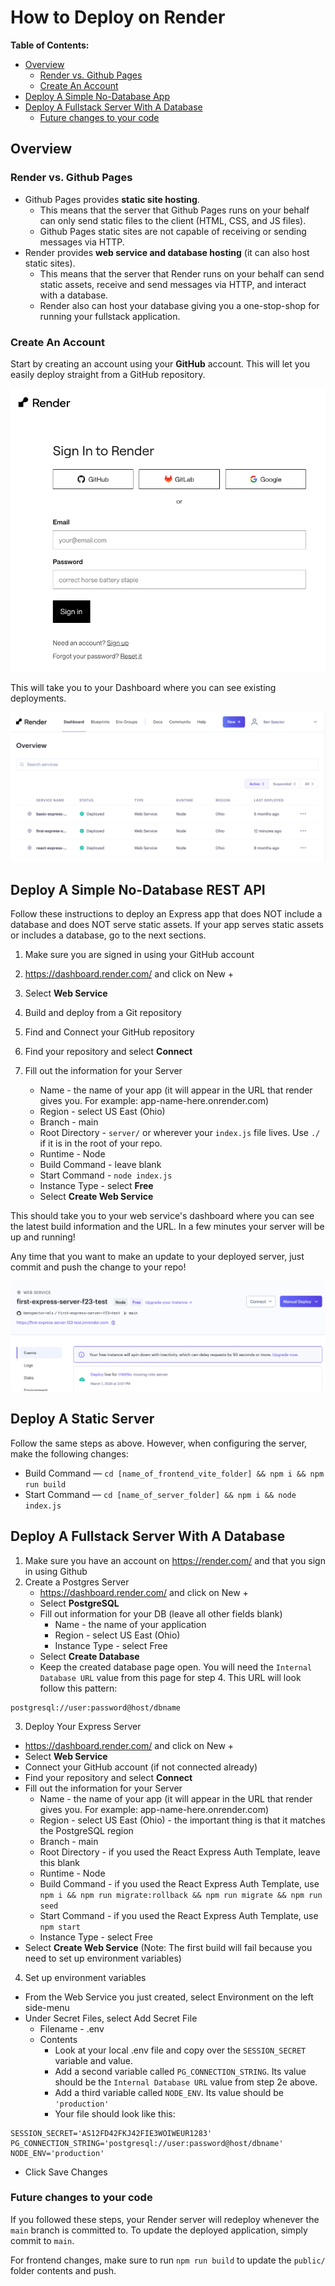 # How to Deploy on Render

**Table of Contents:**

* [Overview](deploying-using-render.md#overview)
  * [Render vs. Github Pages](deploying-using-render.md#render-vs-github-pages)
  * [Create An Account](deploying-using-render.md#create-an-account)
* [Deploy A Simple No-Database App](deploying-using-render.md#deploy-a-simple-no-database-app)
* [Deploy A Fullstack Server With A Database](deploying-using-render.md#deploy-a-fullstack-server-with-a-database)
  * [Future changes to your code](deploying-using-render.md#future-changes-to-your-code)

## Overview

### Render vs. Github Pages

* Github Pages provides **static site hosting**.
  * This means that the server that Github Pages runs on your behalf can only send static files to the client (HTML, CSS, and JS files).
  * Github Pages static sites are not capable of receiving or sending messages via HTTP.
* Render provides **web service and database hosting** (it can also host static sites).
  * This means that the server that Render runs on your behalf can send static assets, receive and send messages via HTTP, and interact with a database.
  * Render also can host your database giving you a one-stop-shop for running your fullstack application.

### Create An Account

Start by creating an account using your **GitHub** account. This will let you easily deploy straight from a GitHub repository.

![create an account using GitHub](img/create-account.png)

This will take you to your Dashboard where you can see existing deployments.

![alt text](img/dashboard.png)

## Deploy A Simple No-Database REST API

Follow these instructions to deploy an Express app that does NOT include a database and does NOT serve static assets. If your app serves static assets or includes a database, go to the next sections.

1. Make sure you are signed in using your GitHub account
2. https://dashboard.render.com/ and click on New +
3. Select **Web Service**
4. Build and deploy from a Git repository
5. Find and Connect your GitHub repository
6. Find your repository and select **Connect**
7. Fill out the information for your Server

   * Name - the name of your app (it will appear in the URL that render gives you. For example: app-name-here.onrender.com)
   * Region - select US East (Ohio)
   * Branch - main
   * Root Directory - `server/` or wherever your `index.js` file lives. Use `./` if it is in the root of your repo.
   * Runtime - Node
   * Build Command - leave blank
   * Start Command - `node index.js`
   * Instance Type - select **Free**
   * Select **Create Web Service**

This should take you to your web service's dashboard where you can see the latest build information and the URL. In a few minutes your server will be up and running!

Any time that you want to make an update to your deployed server, just commit and push the change to your repo!

![alt text](img/web-service-dashboard.png)

## Deploy A Static Server

Follow the same steps as above. However, when configuring the server, make the following changes:

- Build Command — `cd [name_of_frontend_vite_folder] && npm i && npm run build`
- Start Command — `cd [name_of_server_folder] && npm i && node index.js`

## Deploy A Fullstack Server With A Database

1. Make sure you have an account on https://render.com/ and that you sign in using Github
2. Create a Postgres Server
   * https://dashboard.render.com/ and click on New +
   * Select **PostgreSQL**
   * Fill out information for your DB (leave all other fields blank)
     * Name - the name of your application
     * Region - select US East (Ohio)
     * Instance Type - select Free
   * Select **Create Database**
   * Keep the created database page open. You will need the `Internal Database URL` value from this page for step 4. This URL will look follow this pattern:

```
postgresql://user:password@host/dbname
```

3. Deploy Your Express Server

* https://dashboard.render.com/ and click on New +
* Select **Web Service**
* Connect your GitHub account (if not connected already)
* Find your repository and select **Connect**
* Fill out the information for your Server
  * Name - the name of your app (it will appear in the URL that render gives you. For example: app-name-here.onrender.com)
  * Region - select US East (Ohio) - the important thing is that it matches the PostgreSQL region
  * Branch - main
  * Root Directory - if you used the React Express Auth Template, leave this blank
  * Runtime - Node
  * Build Command - if you used the React Express Auth Template, use `npm i && npm run migrate:rollback && npm run migrate && npm run seed`
  * Start Command - if you used the React Express Auth Template, use `npm start`
  * Instance Type - select Free
* Select **Create Web Service** (Note: The first build will fail because you need to set up environment variables)

4. Set up environment variables

* From the Web Service you just created, select Environment on the left side-menu
* Under Secret Files, select Add Secret File
  * Filename - .env
  * Contents
    * Look at your local .env file and copy over the `SESSION_SECRET` variable and value.
    * Add a second variable called `PG_CONNECTION_STRING`. Its value should be the `Internal Database URL` value from step 2e above.
    * Add a third variable called `NODE_ENV`. Its value should be `'production'`
    * Your file should look like this:

```
SESSION_SECRET='AS12FD42FKJ42FIE3WOIWEUR1283'
PG_CONNECTION_STRING='postgresql://user:password@host/dbname'
NODE_ENV='production'
```

* Click Save Changes

### Future changes to your code

If you followed these steps, your Render server will redeploy whenever the `main` branch is committed to. To update the deployed application, simply commit to `main`.

For frontend changes, make sure to run `npm run build` to update the `public/` folder contents and push.
